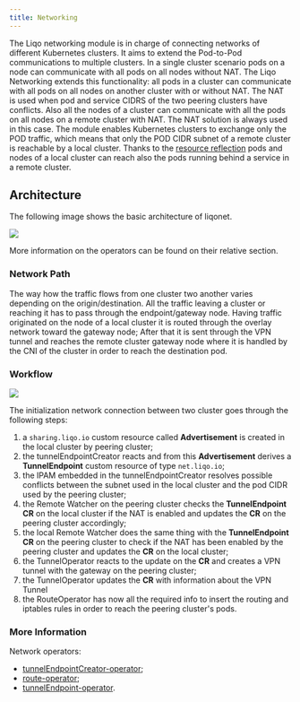 ```yaml
---
title: Networking 
---
```



The Liqo networking module is in charge of connecting networks of different Kubernetes clusters. It aims to extend the Pod-to-Pod communications to multiple clusters.
In a single cluster scenario pods on a node can communicate with all pods on all nodes without NAT. The Liqo Networking extends this functionality: all pods in a cluster can 
communicate with all pods on all nodes on another cluster with or without NAT. The NAT is used when pod and service CIDRS of the two peering clusters have conflicts.
Also all the nodes of a cluster can communicate with all the pods on all nodes on a remote cluster with NAT. The NAT solution is always used in this case.
The module enables Kubernetes clusters to exchange only the POD traffic, which means that only the POD CIDR subnet of a remote cluster is reachable by a local cluster.
Thanks to the [resource reflection](/architecture/cluster-sharing/computing/) pods and nodes of a local cluster can reach also the pods running behind a service in a remote cluster.

## Architecture
The following image shows the basic architecture of liqonet.

  ![](/images/liqonet/liqonet_architecture.png)

More information on the operators can be found on their relative section.

### Network Path
The way how the traffic flows from one cluster two another varies depending on the origin/destination.
All the traffic leaving a cluster or reaching it has to pass through the endpoint/gateway node.
Having traffic originated on the node of a local cluster it is routed through the overlay network toward the gateway node;
After that it is sent through the VPN tunnel and reaches the remote cluster gateway node where it is handled by the CNI of the cluster in order to reach the destination pod. 

### Workflow

![](/images/liqonet/liqonet_workflow.png)

The initialization network connection between two cluster goes through the following steps:
1. a `sharing.liqo.io` custom resource called **Advertisement** is created in the local cluster by peering cluster;
2. the tunnelEndpointCreator reacts and from this **Advertisement** derives a **TunnelEndpoint** custom resource of type `net.liqo.io`;
3. the IPAM embedded in the tunnelEndpointCreator resolves possible conflicts between the subnet used in the local cluster and the pod CIDR used by the peering cluster;
4. the Remote Watcher on the peering cluster checks the **TunnelEndpoint CR** on the local cluster if the NAT is enabled and updates the **CR** on the peering cluster accordingly;
5. the local Remote Watcher does the same thing with the **TunnelEndpoint CR** on the peering cluster to check if the NAT has been enabled by the peering cluster and updates the **CR** on the local cluster;
6. the TunnelOperator reacts to the update on the **CR** and creates a VPN tunnel with the gateway on the peering cluster;
7. the TunnelOperator updates the **CR** with information about the VPN Tunnel
8. the RouteOperator has now all the required info to insert the routing and iptables rules in order to reach the peering cluster's pods.

### More Information
Network operators:
* [tunnelEndpointCreator-operator](liqonet_tunendcreator);
* [route-operator](liqonet_routeoperator);
* [tunnelEndpoint-operator](liqonet_tunnelendpoint).
